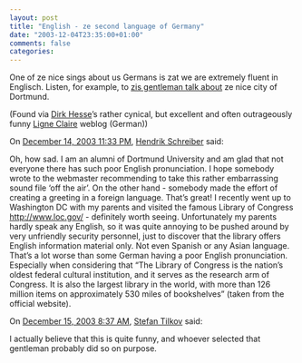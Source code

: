 ```yaml
---
layout: post
title: "English - ze second language of Germany"
date: "2003-12-04T23:35:00+01:00"
comments: false
categories: 
---
```


<p>One of ze nice sings about us Germans is zat we are extremely fluent in Englisch. Listen, for example, to <a href="http://g2.www.dortmund.de/inhalt/media/egruss.wav">zis gentleman talk about</a> ze nice city of Dortmund.</p>

<p>(Found via <a href="http://www.dirkhesse.com/">Dirk Hesse</a>&#8217;s rather cynical, but excellent and often outrageously funny <a href="http://www.dirkhesse.com/ligneclaire/000323.php">Ligne Claire</a> weblog (German))</p>

<section class="comments">

<div class="comment" id="comment-102">
On <a href="#comment-102" title="Permalink to this comment">December 14, 2003 11:33 PM</a>, <a href="http://www.tagtraum.com/" title="http://www.tagtraum.com/" rel="nofollow">Hendrik Schreiber</a>
said:
<p>Oh, how sad. I am an alumni of Dortmund University and am glad that not everyone there has such poor English pronunciation. I hope somebody wrote to the webmaster recommending to take this rather embarrassing sound file &#8216;off the air&#8217;. On the other hand - somebody made the effort of creating a greeting in a foreign language. That&#8217;s great! I recently went up to Washington DC with my parents and visited the famous Library of Congress <a href="http://www.loc.gov/" rel="nofollow" /><a href="http://www.loc.gov/" rel="nofollow">http://www.loc.gov/</a> - definitely worth seeing. Unfortunately my parents hardly speak any English, so it was quite annoying to be pushed around by very unfriendly security personnel, just to discover that the library offers English information material only. Not even Spanish or any Asian language. That&#8217;s a lot worse than some German having a poor English pronunciation. Especially when considering that &#8220;The Library of Congress is the nation&#8217;s oldest federal cultural institution, and it serves as the research arm of Congress. It is also the largest library in the world, with more than 126 million items on approximately 530 miles of bookshelves&#8221; (taken from the official website).</p>


<div class="comment" id="comment-103">
On <a href="#comment-103" title="Permalink to this comment">December 15, 2003  8:37 AM</a>, <a href="/en/staff/st/">Stefan Tilkov</a>
said:
<p>I actually believe that this is quite funny, and whoever selected that gentleman probably did so on purpose.</p>


</section>

